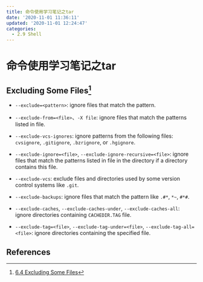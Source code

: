 ```yaml
---
title: 命令使用学习笔记之tar
date: '2020-11-01 11:36:11'
updated: '2020-11-01 12:24:47'
categories:
  - 2.9 Shell
---
```

# 命令使用学习笔记之tar

## Excluding Some Files[^1]

- `--exclude=<pattern>`: ignore files that match the pattern.

- `--exclude-from=<file>`、`-X file`: ignore files that match the patterns listed in file.
- `--exclude-vcs-ignores`: ignore patterns from the following files: `cvsignore`, `.gitignore`, `.bzrignore`, or `.hgignore`.
- `--exclude-ignore=<file>`, `--exclude-ignore-recursive=<file>`: ignore files that match the patterns listed in file in the directory if a directory contains this file.
- `--exclude-vcs`: exclude files and directories used by some version control systems like `.git`.
- `--exclude-backups`: ignore files that match the pattern like `.#*`, `*~`, `#*#`.
- `--exclude-caches`, `--exclude-caches-under`, `--exclude-caches-all`: ignore directories containing `CACHEDIR.TAG` file.
- `--exclude-tag=<file>`, `--exclude-tag-under=<file>`, `--exclude-tag-all=<file>`: ignore directories containing the specified file.

## References

[^1]:[6.4 Excluding Some Files](https://www.gnu.org/software/tar/manual/html_node/exclude.html)
